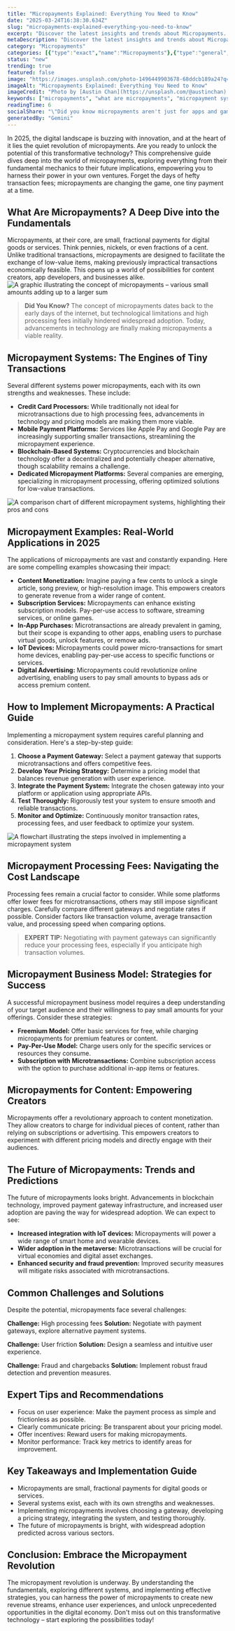 ```yaml
---
title: "Micropayments Explained: Everything You Need to Know"
date: "2025-03-24T16:38:30.634Z"
slug: "micropayments-explained-everything-you-need-to-know"
excerpt: "Discover the latest insights and trends about Micropayments. This comprehensive guide covers everything you need to know about Micropayments in 2025."
metaDescription: "Discover the latest insights and trends about Micropayments. This comprehensive guide covers everything you need to know about Micropayments in 2025."
category: "Micropayments"
categories: [{"type":"exact","name":"Micropayments"},{"type":"general","name":"Finance"},{"type":"medium","name":"Digital Commerce"},{"type":"specific","name":"Online Transactions"},{"type":"niche","name":"Subscription Models"}]
status: "new"
trending: true
featured: false
image: "https://images.unsplash.com/photo-1496449903678-68ddcb189a24?q=85&w=1200&fit=max&fm=webp&auto=compress"
imageAlt: "Micropayments Explained: Everything You Need to Know"
imageCredit: "Photo by [Austin Chan](https://unsplash.com/@austinchan) on Unsplash"
keywords: ["micropayments", "what are micropayments", "micropayment systems", "micropayment examples", "how to implement micropayments", "micropayment processing fees", "best micropayment platforms", "micropayment business model", "micropayments for content", "micropayments future"]
readingTime: 6
socialShare: "\"Did you know micropayments aren't just for apps and games?  In 2025, they're revolutionizing content creation, enabling creators to monetize individual pieces of content and directly engage with their audience.\""
generatedBy: "Gemini"
---
```




In 2025, the digital landscape is buzzing with innovation, and at the heart of it lies the quiet revolution of micropayments.  Are you ready to unlock the potential of this transformative technology? This comprehensive guide dives deep into the world of micropayments, exploring everything from their fundamental mechanics to their future implications, empowering you to harness their power in your own ventures.  Forget the days of hefty transaction fees; micropayments are changing the game, one tiny payment at a time.

## What Are Micropayments? A Deep Dive into the Fundamentals

Micropayments, at their core, are small, fractional payments for digital goods or services. Think pennies, nickels, or even fractions of a cent.  Unlike traditional transactions, micropayments are designed to facilitate the exchange of low-value items, making previously impractical transactions economically feasible. This opens up a world of possibilities for content creators, app developers, and businesses alike. ![A graphic illustrating the concept of micropayments – various small amounts adding up to a larger sum](https://images.unsplash.com/photo-1451187580459-43490279c0fa?q=85&w=1200&fit=max&fm=webp&auto=compress)

> **Did You Know?** The concept of micropayments dates back to the early days of the internet, but technological limitations and high processing fees initially hindered widespread adoption.  Today, advancements in technology are finally making micropayments a viable reality.

## Micropayment Systems: The Engines of Tiny Transactions

Several different systems power micropayments, each with its own strengths and weaknesses.  These include:

* **Credit Card Processors:**  While traditionally not ideal for microtransactions due to high processing fees, advancements in technology and pricing models are making them more viable.
* **Mobile Payment Platforms:** Services like Apple Pay and Google Pay are increasingly supporting smaller transactions, streamlining the micropayment experience.
* **Blockchain-Based Systems:** Cryptocurrencies and blockchain technology offer a decentralized and potentially cheaper alternative, though scalability remains a challenge.
* **Dedicated Micropayment Platforms:**  Several companies are emerging, specializing in micropayment processing, offering optimized solutions for low-value transactions.

![A comparison chart of different micropayment systems, highlighting their pros and cons](https://images.unsplash.com/photo-1484417894907-623942c8ee29?q=85&w=1200&fit=max&fm=webp&auto=compress)

## Micropayment Examples: Real-World Applications in 2025

The applications of micropayments are vast and constantly expanding. Here are some compelling examples showcasing their impact:

* **Content Monetization:**  Imagine paying a few cents to unlock a single article, song preview, or high-resolution image.  This empowers creators to generate revenue from a wider range of content.
* **Subscription Services:**  Micropayments can enhance existing subscription models. Pay-per-use access to software, streaming services, or online games.
* **In-App Purchases:**  Microtransactions are already prevalent in gaming, but their scope is expanding to other apps, enabling users to purchase virtual goods, unlock features, or remove ads.
* **IoT Devices:**  Micropayments could power micro-transactions for smart home devices, enabling pay-per-use access to specific functions or services.
* **Digital Advertising:**  Micropayments could revolutionize online advertising, enabling users to pay small amounts to bypass ads or access premium content.

## How to Implement Micropayments: A Practical Guide

Implementing a micropayment system requires careful planning and consideration. Here's a step-by-step guide:

1. **Choose a Payment Gateway:**  Select a payment gateway that supports microtransactions and offers competitive fees.
2. **Develop Your Pricing Strategy:**  Determine a pricing model that balances revenue generation with user experience.
3. **Integrate the Payment System:**  Integrate the chosen gateway into your platform or application using appropriate APIs.
4. **Test Thoroughly:**  Rigorously test your system to ensure smooth and reliable transactions.
5. **Monitor and Optimize:**  Continuously monitor transaction rates, processing fees, and user feedback to optimize your system.

![A flowchart illustrating the steps involved in implementing a micropayment system](https://images.unsplash.com/photo-1517976487492-5750f3195933?q=85&w=1200&fit=max&fm=webp&auto=compress)

## Micropayment Processing Fees: Navigating the Cost Landscape

Processing fees remain a crucial factor to consider.  While some platforms offer lower fees for microtransactions, others may still impose significant charges.  Carefully compare different gateways and negotiate rates if possible.  Consider factors like transaction volume, average transaction value, and processing speed when comparing options.

> **EXPERT TIP:**  Negotiating with payment gateways can significantly reduce your processing fees, especially if you anticipate high transaction volumes.

## Micropayment Business Model: Strategies for Success

A successful micropayment business model requires a deep understanding of your target audience and their willingness to pay small amounts for your offerings. Consider these strategies:

* **Freemium Model:** Offer basic services for free, while charging micropayments for premium features or content.
* **Pay-Per-Use Model:** Charge users only for the specific services or resources they consume.
* **Subscription with Microtransactions:**  Combine subscription access with the option to purchase additional in-app items or features.

## Micropayments for Content: Empowering Creators

Micropayments offer a revolutionary approach to content monetization.  They allow creators to charge for individual pieces of content, rather than relying on subscriptions or advertising. This empowers creators to experiment with different pricing models and directly engage with their audiences.

## The Future of Micropayments: Trends and Predictions

The future of micropayments looks bright.  Advancements in blockchain technology, improved payment gateway infrastructure, and increased user adoption are paving the way for widespread adoption.  We can expect to see:

* **Increased integration with IoT devices:**  Micropayments will power a wide range of smart home and wearable devices.
* **Wider adoption in the metaverse:**  Microtransactions will be crucial for virtual economies and digital asset exchanges.
* **Enhanced security and fraud prevention:**  Improved security measures will mitigate risks associated with microtransactions.



## Common Challenges and Solutions

Despite the potential, micropayments face several challenges:

**Challenge:** High processing fees
**Solution:** Negotiate with payment gateways, explore alternative payment systems.

**Challenge:** User friction
**Solution:** Design a seamless and intuitive user experience.

**Challenge:** Fraud and chargebacks
**Solution:** Implement robust fraud detection and prevention measures.

## Expert Tips and Recommendations

*  Focus on user experience:  Make the payment process as simple and frictionless as possible.
*  Clearly communicate pricing:  Be transparent about your pricing model.
*  Offer incentives:  Reward users for making micropayments.
*  Monitor performance:  Track key metrics to identify areas for improvement.

## Key Takeaways and Implementation Guide

* Micropayments are small, fractional payments for digital goods or services.
* Several systems exist, each with its own strengths and weaknesses.
*  Implementing micropayments involves choosing a gateway, developing a pricing strategy, integrating the system, and testing thoroughly.
*  The future of micropayments is bright, with widespread adoption predicted across various sectors.

## Conclusion:  Embrace the Micropayment Revolution

The micropayment revolution is underway.  By understanding the fundamentals, exploring different systems, and implementing effective strategies, you can harness the power of micropayments to create new revenue streams, enhance user experiences, and unlock unprecedented opportunities in the digital economy.  Don't miss out on this transformative technology – start exploring the possibilities today!

